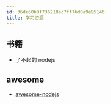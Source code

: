 ```yaml
---
id: 36de60b0f736218ac7ff76d0a9e95146
title: 学习资源
---
```


## 书籍

- 了不起的 nodejs

## awesome

- [awesome-nodejs](https://github.com/sindresorhus/awesome-nodejs)
